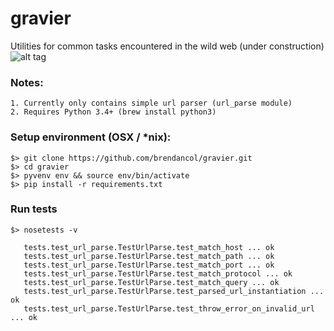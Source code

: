 gravier
=======

Utilities for common tasks encountered in the wild web (under construction)
![alt tag](https://travis-ci.org/brendancol/gravier.svg)


### Notes: 
	1. Currently only contains simple url parser (url_parse module)
	2. Requires Python 3.4+ (brew install python3)

### Setup environment (OSX / *nix):
    $> git clone https://github.com/brendancol/gravier.git
    $> cd gravier
    $> pyvenv env && source env/bin/activate
    $> pip install -r requirements.txt

### Run tests
    $> nosetests -v

       tests.test_url_parse.TestUrlParse.test_match_host ... ok
       tests.test_url_parse.TestUrlParse.test_match_path ... ok
       tests.test_url_parse.TestUrlParse.test_match_port ... ok
       tests.test_url_parse.TestUrlParse.test_match_protocol ... ok
       tests.test_url_parse.TestUrlParse.test_match_query ... ok
       tests.test_url_parse.TestUrlParse.test_parsed_url_instantiation ... ok
       tests.test_url_parse.TestUrlParse.test_throw_error_on_invalid_url ... ok